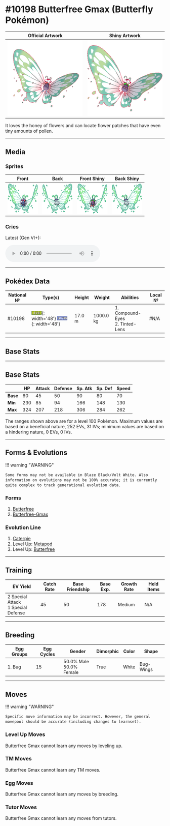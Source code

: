 # #10198 Butterfree Gmax (Butterfly Pokémon)

| Official Artwork | Shiny Artwork |
| --- | --- |
| ![Official Artwork](../assets/sprites/butterfree-gmax/official_artwork.png) | ![Shiny Artwork](../assets/sprites/butterfree-gmax/official_artwork_shiny.png) |

It loves the honey of flowers and can locate flower patches that have even tiny amounts of pollen.

---

## Media

### Sprites

| Front | Back | Front Shiny | Back Shiny |
| --- | --- | --- | --- |
| ![Front](../assets/sprites/butterfree-gmax/front.png) | ![Back](../assets/sprites/butterfree-gmax/back.png) | ![Front Shiny](../assets/sprites/butterfree-gmax/front_shiny.png) | ![Back Shiny](../assets/sprites/butterfree-gmax/back_shiny.png) |

### Cries

Latest (Gen VI+):
<p><audio controls>
  <source src='../assets/cries/butterfree-gmax/latest.ogg' type='audio/ogg'>
  Your browser does not support the audio element.
</audio></p>

---

## Pokédex Data

| National № | Type(s) | Height | Weight | Abilities | Local № |
|------------|---------|--------|--------|-----------|---------|
| #10198 | ![bug](../assets/types/bug.png){: width='48'} ![flying](../assets/types/flying.png){: width='48'} | 17.0 m | 1000.0 kg | 1. Compound-Eyes<br>2. Tinted-Lens | #N/A |

---

## Base Stats
---

## Base Stats
|   | HP | Attack | Defense | Sp. Atk | Sp. Def | Speed |
|---|----|--------|---------|---------|---------|-------|
| **Base** | 60 | 45 | 50 | 90 | 80 | 70 |
| **Min** | 230 | 85 | 94 | 166 | 148 | 130 |
| **Max** | 324 | 207 | 218 | 306 | 284 | 262 |

The ranges shown above are for a level 100 Pokémon. Maximum values are based on a beneficial nature, 252 EVs, 31 IVs; minimum values are based on a hindering nature, 0 EVs, 0 IVs.

---

## Forms & Evolutions

!!! warning "WARNING"

    Some forms may not be available in Blaze Black/Volt White. Also information on evolutions may not be 100% accurate; it is currently quite complex to track generational evolution data.

### Forms

1. [Butterfree](butterfree.md/)
2. [Butterfree-Gmax](butterfree-gmax.md/)

### Evolution Line

1. [Caterpie](caterpie.md/)
1. Level Up: [Metapod](metapod.md/)
1. Level Up: [Butterfree](butterfree.md/)

---

## Training

| EV Yield | Catch Rate | Base Friendship | Base Exp. | Growth Rate | Held Items |
|----------|------------|-----------------|-----------|-------------|------------|
| 2 Special Attack<br>1 Special Defense | 45 | 50 | 178 | Medium | N/A |

---

## Breeding

| Egg Groups | Egg Cycles | Gender | Dimorphic | Color | Shape |
|------------|------------|--------|-----------|-------|-------|
| 1. Bug | 15 | 50.0% Male<br>50.0% Female | True | White | Bug-Wings |

---

## Moves

!!! warning "WARNING"

    Specific move information may be incorrect. However, the general movepool should be accurate (including changes to learnset).

### Level Up Moves

Butterfree Gmax cannot learn any moves by leveling up.
### TM Moves

Butterfree Gmax cannot learn any TM moves.
### Egg Moves

Butterfree Gmax cannot learn any moves by breeding.
### Tutor Moves

Butterfree Gmax cannot learn any moves from tutors.
